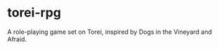 torei-rpg
=========

A role-playing game set on Torei, inspired by Dogs in the Vineyard and Afraid.
